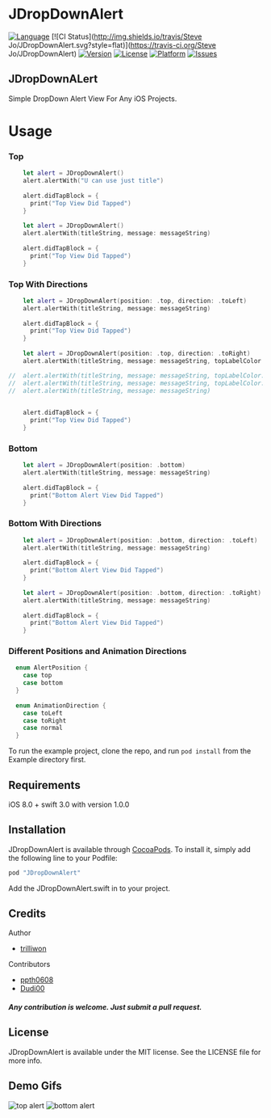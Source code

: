 # JDropDownAlert

[![Language](http://img.shields.io/badge/language-swift-brightgreen.svg?style=flat
)](https://developer.apple.com/swift)
[![CI Status](http://img.shields.io/travis/Steve Jo/JDropDownAlert.svg?style=flat)](https://travis-ci.org/Steve Jo/JDropDownAlert)
[![Version](https://img.shields.io/cocoapods/v/JDropDownAlert.svg?style=flat)](http://cocoapods.org/pods/JDropDownAlert)
[![License](https://img.shields.io/cocoapods/l/JDropDownAlert.svg?style=flat)](http://cocoapods.org/pods/JDropDownAlert)
[![Platform](https://img.shields.io/cocoapods/p/JDropDownAlert.svg?style=flat)](http://cocoapods.org/pods/JDropDownAlert)
[![Issues](https://img.shields.io/github/issues/trillione/JDropDownAlert.svg?style=flat)](https://github.com/trillione/JDropDownAlert/issues?state=open)
## JDropDownALert
Simple DropDown Alert View For Any iOS Projects.

# Usage

### Top

```Swift
    let alert = JDropDownAlert()
    alert.alertWith("U can use just title")
    
    alert.didTapBlock = {
      print("Top View Did Tapped")
    }
    
    let alert = JDropDownAlert()
    alert.alertWith(titleString, message: messageString)
    
    alert.didTapBlock = {
      print("Top View Did Tapped")
    }
```

### Top With Directions

```Swift
    let alert = JDropDownAlert(position: .top, direction: .toLeft)
    alert.alertWith(titleString, message: messageString)
    
    alert.didTapBlock = {
      print("Top View Did Tapped")
    }
    
    let alert = JDropDownAlert(position: .top, direction: .toRight)
    alert.alertWith(titleString, message: messageString, topLabelColor: UIColor.white, messageLabelColor: UIColor.darkGray, backgroundColor: UIColor.brown)

//  alert.alertWith(titleString, message: messageString, topLabelColor: UIColor.white, messageLabelColor: UIColor.darkGray)
//  alert.alertWith(titleString, message: messageString, topLabelColor: UIColor.white)
//  alert.alertWith(titleString, message: messageString)

    
    alert.didTapBlock = {
      print("Top View Did Tapped")
    }
```

### Bottom

```Swift
    let alert = JDropDownAlert(position: .bottom)
    alert.alertWith(titleString, message: messageString)
    
    alert.didTapBlock = {
      print("Bottom Alert View Did Tapped")
    }
```

### Bottom With Directions
```Swift
    let alert = JDropDownAlert(position: .bottom, direction: .toLeft)
    alert.alertWith(titleString, message: messageString)
    
    alert.didTapBlock = {
      print("Bottom Alert View Did Tapped")
    }
    
    let alert = JDropDownAlert(position: .bottom, direction: .toRight)
    alert.alertWith(titleString, message: messageString)
    
    alert.didTapBlock = {
      print("Bottom Alert View Did Tapped")
    }
```

### Different Positions and Animation Directions
```Swift
  enum AlertPosition {
    case top
    case bottom
  }
  
  enum AnimationDirection {
    case toLeft
    case toRight
    case normal
  }
```


To run the example project, clone the repo, and run `pod install` from the Example directory first.


## Requirements

iOS 8.0 + 
swift 3.0 with version 1.0.0

## Installation

JDropDownAlert is available through [CocoaPods](http://cocoapods.org). To install
it, simply add the following line to your Podfile:

```ruby
pod "JDropDownAlert"
```

Add the JDropDownAlert.swift in to your project.


## Credits

Author
- [trilliwon](https://github.com/trilliwon)

Contributors
- [ppth0608](https://github.com/ppth0608)
- [Dudi00](https://github.com/Dudi00)


##### Any contribution is welcome. Just submit a pull request.

## License

JDropDownAlert is available under the MIT license. See the LICENSE file for more info.


## Demo Gifs

![top alert](https://cloud.githubusercontent.com/assets/14218787/15983592/e208537c-2fe7-11e6-85d5-55ce0abfc798.gif)
![bottom alert](https://cloud.githubusercontent.com/assets/14218787/15983591/e1ec599c-2fe7-11e6-8956-54ae855d868a.gif)
